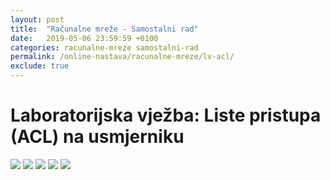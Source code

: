 ```yaml
---
layout: post
title:  "Računalne mreže - Samostalni rad"
date:   2019-05-06 23:59:59 +0100
categories: racunalne-mreze samostalni-rad
permalink: /online-nastava/racunalne-mreze/lv-acl/
exclude: true
---
```


# Laboratorijska vježba: Liste pristupa (ACL) na usmjerniku

<img src="https://drive.google.com/uc?export=view&id=1XlS4FVisW63kWyQhEBApeaX_Yb5Toonq">
<img src="https://drive.google.com/uc?export=view&id=1XlUcaZ7BzkjHlL5uwYAWbWyX_ms9FW2T">
<img src="https://drive.google.com/uc?export=view&id=1XYRXJ1ZkNJ7MaP3jb-DoySEKuyMOIGDh">
<img src="https://drive.google.com/uc?export=view&id=1XQ8WFdaUvexuvlGby41zg-P9BPMT6IQ0">
<img src="https://drive.google.com/uc?export=view&id=1XT6PcZa_9YmYBAXAJkqzPPd9Fsr8WpBj">